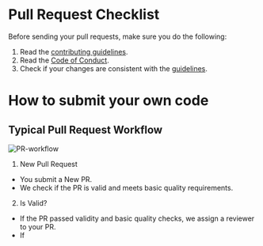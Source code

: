 # **Pull Request Checklist**
Before sending your pull requests, make sure you do the following:
1. Read the [contributing guidelines](CONTRIBUTING.md).
2. Read the [Code of Conduct](CODE_OF_CONDUCT.md).
3. Check if your changes are consistent with the [guidelines]().

# **How to submit your own code**
## Typical Pull Request Workflow
![PR-workflow](https://github.com/5sControl/5s-backend/assets/131950264/2c5a5bea-4c35-4d06-825f-32616deecee8)
1. New Pull Request
- You submit a New PR.
- We check if the PR is valid and meets basic quality requirements.
2. Is Valid?
- If the PR passed validity and basic quality checks, we assign a reviewer to your PR.
- If 

